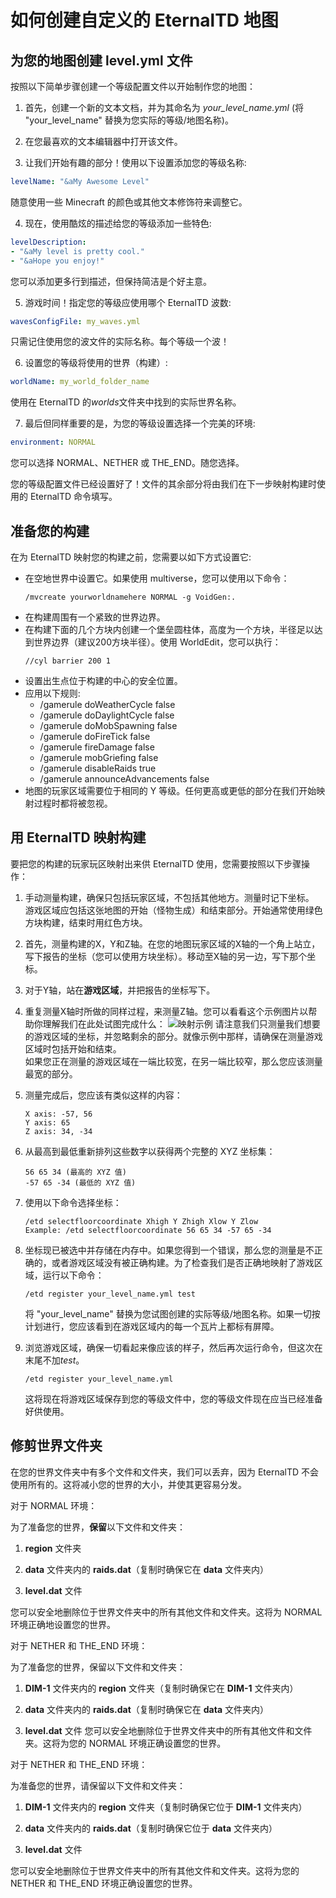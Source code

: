
# 如何创建自定义的 EternalTD 地图

## 为您的地图创建 level.yml 文件

按照以下简单步骤创建一个等级配置文件以开始制作您的地图：

1. 首先，创建一个新的文本文档，并为其命名为 *your_level_name.yml* (将 "your_level_name" 替换为您实际的等级/地图名称)。

2. 在您最喜欢的文本编辑器中打开该文件。

3. 让我们开始有趣的部分！使用以下设置添加您的等级名称:
``` yaml
levelName: "&aMy Awesome Level"
```
随意使用一些 Minecraft 的颜色或其他文本修饰符来调整它。

4. 现在，使用酷炫的描述给您的等级添加一些特色:
```yaml
levelDescription:
- "&aMy level is pretty cool."
- "&aHope you enjoy!"
```
您可以添加更多行到描述，但保持简洁是个好主意。

5. 游戏时间！指定您的等级应使用哪个 EternalTD 波数:
```yaml
wavesConfigFile: my_waves.yml
```
只需记住使用您的波文件的实际名称。每个等级一个波！

6. 设置您的等级将使用的世界（构建）:
```yaml
worldName: my_world_folder_name
```
使用在 EternalTD 的*worlds*文件夹中找到的实际世界名称。

7. 最后但同样重要的是，为您的等级设置选择一个完美的环境:
```yaml
environment: NORMAL
```
您可以选择 NORMAL、NETHER 或 THE_END。随您选择。

您的等级配置文件已经设置好了！文件的其余部分将由我们在下一步映射构建时使用的 EternalTD 命令填写。

## 准备您的构建
在为 EternalTD 映射您的构建之前，您需要以如下方式设置它:

- 在空地世界中设置它。如果使用 multiverse，您可以使用以下命令：
  ```
  /mvcreate yourworldnamehere NORMAL -g VoidGen:.
  ```
- 在构建周围有一个紧致的世界边界。
- 在构建下面的几个方块内创建一个堡垒圆柱体，高度为一个方块，半径足以达到世界边界（建议200方块半径）。使用 WorldEdit，您可以执行：
  ```
  //cyl barrier 200 1
  ```
- 设置出生点位于构建的中心的安全位置。
- 应用以下规则:
    - /gamerule doWeatherCycle false
    - /gamerule doDaylightCycle false
    - /gamerule doMobSpawning false
    - /gamerule doFireTick false
    - /gamerule fireDamage false
    - /gamerule mobGriefing false
    - /gamerule disableRaids true
    - /gamerule announceAdvancements false
- 地图的玩家区域需要位于相同的 Y 等级。任何更高或更低的部分在我们开始映射过程时都将被忽视。

## 用 EternalTD 映射构建
要把您的构建的玩家玩区映射出来供 EternalTD 使用，您需要按照以下步骤操作：

1. 手动测量构建，确保只包括玩家区域，不包括其他地方。测量时记下坐标。
   <br>游戏区域应包括这张地图的开始（怪物生成）和结束部分。开始通常使用绿色方块构建，结束时用红色方块。


2. 首先，测量构建的X，Y和Z轴。在您的地图玩家区域的X轴的一个角上站立，写下报告的坐标（您可以使用方块坐标）。移动至X轴的另一边，写下那个坐标。


3. 对于Y轴，站在**游戏区域**，并把报告的坐标写下。


4. 重复测量X轴时所做的同样过程，来测量Z轴。您可以看看这个示例图片以帮助你理解我们在此处试图完成什么：
   ![映射示例](https://i.imgur.com/IZfh2Nt.jpeg)
   请注意我们只测量我们想要的游戏区域的坐标，并忽略剩余的部分。就像示例中那样，请确保在测量游戏区域时包括开始和结束。
   <br>如果您正在测量的游戏区域在一端比较宽，在另一端比较窄，那么您应该测量最宽的部分。


5. 测量完成后，您应该有类似这样的内容：
   ```
   X axis: -57, 56
   Y axis: 65
   Z axis: 34, -34
   ```

6. 从最高到最低重新排列这些数字以获得两个完整的 XYZ 坐标集：
   ```
   56 65 34 (最高的 XYZ 值)
   -57 65 -34 (最低的 XYZ 值)
   ```

7. 使用以下命令选择坐标：
   ```
   /etd selectfloorcoordinate Xhigh Y Zhigh Xlow Y Zlow
   Example: /etd selectfloorcoordinate 56 65 34 -57 65 -34
   ```

8. 坐标现已被选中并存储在内存中。如果您得到一个错误，那么您的测量是不正确的，或者游戏区域没有被正确构建。为了检查我们是否正确地映射了游戏区域，运行以下命令：
   ```
   /etd register your_level_name.yml test
   ```
   将 "your_level_name" 替换为您试图创建的实际等级/地图名称。如果一切按计划进行，您应该看到在游戏区域内的每一个瓦片上都标有屏障。


9. 浏览游戏区域，确保一切看起来像应该的样子，然后再次运行命令，但这次在末尾不加*test*。
   ````
   /etd register your_level_name.yml
   ````
   这将现在将游戏区域保存到您的等级文件中，您的等级文件现在应当已经准备好供使用。

## 修剪世界文件夹
在您的世界文件夹中有多个文件和文件夹，我们可以丢弃，因为 EternalTD 不会使用所有的。这将减小您的世界的大小，并使其更容易分发。

对于 NORMAL 环境：

为了准备您的世界，**保留**以下文件和文件夹：

1.  **region** 文件夹


2.  **data** 文件夹内的 **raids.dat**（复制时确保它在 **data** 文件夹内）


3.  **level.dat** 文件

您可以安全地删除位于世界文件夹中的所有其他文件和文件夹。这将为 NORMAL 环境正确地设置您的世界。

对于 NETHER 和 THE_END 环境：

为了准备您的世界，保留以下文件和文件夹：

1.  **DIM-1** 文件夹内的 **region** 文件夹（复制时确保它在 **DIM-1** 文件夹内）


2.  **data** 文件夹内的 **raids.dat**（复制时确保它在 **data** 文件夹内）


3.  **level.dat** 文件
    您可以安全地删除位于世界文件夹中的所有其他文件和文件夹。这将为您的 NORMAL 环境正确设置您的世界。

对于 NETHER 和 THE_END 环境：

为准备您的世界，请保留以下文件和文件夹：

1.  **DIM-1** 文件夹内的 **region** 文件夹（复制时确保它位于 **DIM-1** 文件夹内）


2.  **data** 文件夹内的 **raids.dat**（复制时确保它位于 **data** 文件夹内）


3.  **level.dat** 文件

您可以安全地删除位于世界文件夹中的所有其他文件和文件夹。这将为您的 NETHER 和 THE_END 环境正确设置您的世界。